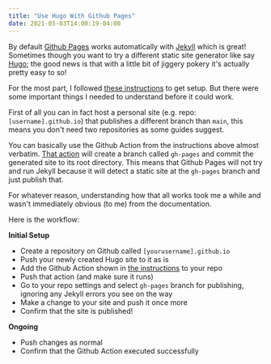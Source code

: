 ```yaml
---
title: "Use Hugo With Github Pages"
date: 2021-05-03T14:00:19-04:00
---
```


By default [Github Pages](https://pages.github.com/) works automatically with [Jekyll](https://jekyllrb.com/) which is great! Sometimes though you want to try a different static site generator like say [Hugo](https://gohugo.io/); the good news is that with a little bit of jiggery pokery it's actually pretty easy to so!

For the most part, I followed [these instructions](https://gohugo.io/hosting-and-deployment/hosting-on-github/) to get setup. But there were some important things I needed to understand before it could work.

First of all you can in fact host a personal site (e.g. repo: `[username].github.io`) that publishes a different branch than `main`, this means you don't need two repositories as some guides suggest. 

You can basically use the Github Action from the instructions above almost verbatim. [That action](https://github.com/marketplace/actions/hugo-setup) will create a branch called `gh-pages` and commit the generated site to its root directory. This means that Github Pages will not try and run Jekyll because it will detect a static site at the `gh-pages` branch and just publish that.

For whatever reason, understanding how that all works took me a while and wasn't immediately obvious (to me) from the documentation.

Here is the workflow:

**Initial Setup**

* Create a repository on Github called `[yourusername].github.io`
* Push your newly created Hugo site to it as is
* Add the Github Action shown in [the instructions](https://gohugo.io/hosting-and-deployment/hosting-on-github/) to your repo
* Push that action (and make sure it runs)
* Go to your repo settings and select `gh-pages` branch for publishing, ignoring any Jekyll errors you see on the way
* Make a change to your site and push it once more
* Confirm that the site is published!

**Ongoing**
* Push changes as normal
* Confirm that the Github Action executed successfully
